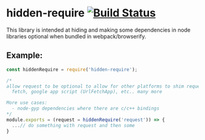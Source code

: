 # hidden-require [![Build Status](https://travis-ci.org/nmccreadu/hidden-require.svg)](https://travis-ci.org/nmcccready/hidden-require)

This library is intended at hiding and making some dependencies in node libraries optional when
bundled in webpack/browserify.

## Example:

```js
const hiddenRequire = require('hidden-require');

/*
allow request to be optional to allow for other platforms to shim request
  fetch, google app script (UrlFetchApp), etc.. many more

More use cases:
  - node-gyp dependencies where there are c/c++ bindings
*/
module.exports = (request = hiddenRequire('request')) => {
  ...// do something with request and then some
}
```
